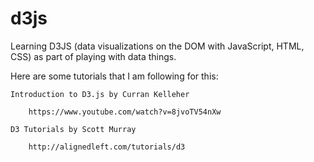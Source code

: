 # d3js

Learning D3JS (data visualizations on the DOM with JavaScript, HTML, CSS) as part of playing with data things.

Here are some tutorials that I am following for this:

	Introduction to D3.js by Curran Kelleher

		https://www.youtube.com/watch?v=8jvoTV54nXw

	D3 Tutorials by Scott Murray

		http://alignedleft.com/tutorials/d3
